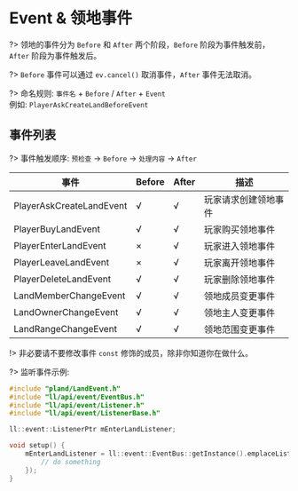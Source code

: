 # Event & 领地事件

?> 领地的事件分为 `Before` 和 `After` 两个阶段，`Before` 阶段为事件触发前，`After` 阶段为事件触发后。

?> `Before` 事件可以通过 `ev.cancel()` 取消事件，`After` 事件无法取消。

?> 命名规则: `事件名` + `Before` / `After` + `Event`  
例如: `PlayerAskCreateLandBeforeEvent`

## 事件列表

?> 事件触发顺序: `预检查` -> `Before` -> `处理内容` -> `After`

| 事件                     | Before | After | 描述                 |
| ------------------------ | ------ | ----- | -------------------- |
| PlayerAskCreateLandEvent | √      | √     | 玩家请求创建领地事件 |
| PlayerBuyLandEvent       | √      | √     | 玩家购买领地事件     |
| PlayerEnterLandEvent     | ×      | √     | 玩家进入领地事件     |
| PlayerLeaveLandEvent     | ×      | √     | 玩家离开领地事件     |
| PlayerDeleteLandEvent    | √      | √     | 玩家删除领地事件     |
| LandMemberChangeEvent    | √      | √     | 领地成员变更事件     |
| LandOwnerChangeEvent     | √      | √     | 领地主人变更事件     |
| LandRangeChangeEvent     | √      | √     | 领地范围变更事件     |

!> 非必要请不要修改事件 `const` 修饰的成员，除非你知道你在做什么。

?> 监听事件示例:

```cpp
#include "pland/LandEvent.h"
#include "ll/api/event/EventBus.h"
#include "ll/api/event/Listener.h"
#include "ll/api/event/ListenerBase.h"

ll::event::ListenerPtr mEnterLandListener;

void setup() {
    mEnterLandListener = ll::event::EventBus::getInstance().emplaceListener<pland::PlayerEnterLandEvent>([](pland::PlayerEnterLandEvent const& ev) {
        // do something
    });
}
```
